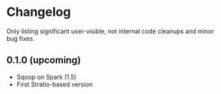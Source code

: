 # Changelog

Only listing significant user-visible, not internal code cleanups and minor bug fixes. 

## 0.1.0 (upcoming)

* Sqoop on Spark (1.5)
* First Stratio-based version
